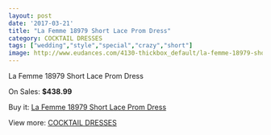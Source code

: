 ```yaml
---
layout: post
date: '2017-03-21'
title: "La Femme 18979 Short Lace Prom Dress"
category: COCKTAIL DRESSES
tags: ["wedding","style","special","crazy","short"]
image: http://www.eudances.com/4130-thickbox_default/la-femme-18979-short-lace-prom-dress.jpg
---
```

La Femme 18979 Short Lace Prom Dress

On Sales: **$438.99**
<a href="https://www.eudances.com/en/cocktail-dresses/1381-la-femme-18979-short-lace-prom-dress.html"><amp-img layout="responsive" width="600" height="600" src="//www.eudances.com/4130-thickbox_default/la-femme-18979-short-lace-prom-dress.jpg" alt="La Femme 18979 Short Lace Prom Dress 0" /></a>
<a href="https://www.eudances.com/en/cocktail-dresses/1381-la-femme-18979-short-lace-prom-dress.html"><amp-img layout="responsive" width="600" height="600" src="//www.eudances.com/4131-thickbox_default/la-femme-18979-short-lace-prom-dress.jpg" alt="La Femme 18979 Short Lace Prom Dress 1" /></a>

Buy it: [La Femme 18979 Short Lace Prom Dress](https://www.eudances.com/en/cocktail-dresses/1381-la-femme-18979-short-lace-prom-dress.html "La Femme 18979 Short Lace Prom Dress")

View more: [COCKTAIL DRESSES](https://www.eudances.com/en/14-cocktail-dresses "COCKTAIL DRESSES")